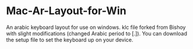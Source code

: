 # Mac-Ar-Layout-for-Win
An arabic keyboard layout for use on windows. klc file forked from Bishoy with slight modifications (changed Arabic period to [.]). You can download the setup file to set the keyboard up on your device. 
